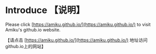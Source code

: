 # Introduce 【说明】

Please click [https://amiku.github.io/](https://amiku.github.io/) to visit Amiku's github.io website.

【请点击 [https://amiku.github.io/](https://amiku.github.io/) 地址访问github.io上的网站】